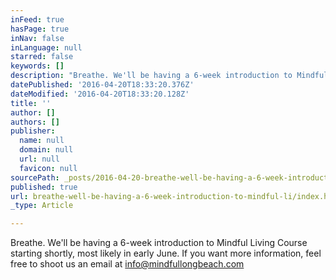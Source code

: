 ```yaml
---
inFeed: true
hasPage: true
inNav: false
inLanguage: null
starred: false
keywords: []
description: "Breathe. We'll be having a 6-week introduction to Mindful Living Course starting shortly, most likely in early June. If you want more information, feel free to shoot us an email at info@mindfullongbeach.com"
datePublished: '2016-04-20T18:33:20.376Z'
dateModified: '2016-04-20T18:33:20.128Z'
title: ''
author: []
authors: []
publisher:
  name: null
  domain: null
  url: null
  favicon: null
sourcePath: _posts/2016-04-20-breathe-well-be-having-a-6-week-introduction-to-mindful-li.md
published: true
url: breathe-well-be-having-a-6-week-introduction-to-mindful-li/index.html
_type: Article

---
```

Breathe. We'll be having a 6-week introduction to Mindful Living Course starting shortly, most likely in early June. If you want more information, feel free to shoot us an email at info@mindfullongbeach.com